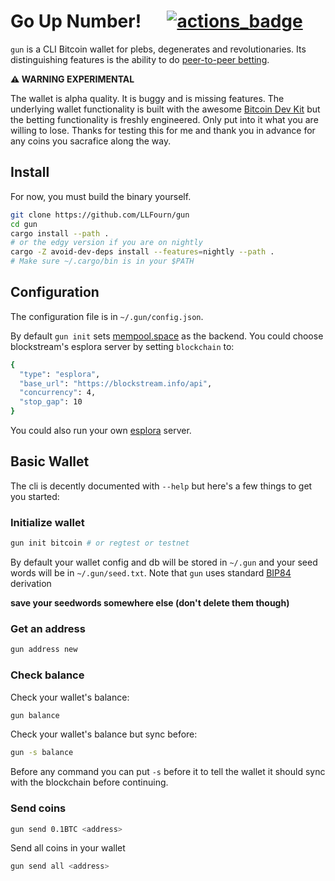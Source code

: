 # Go Up Number! &emsp; [![actions_badge]][actions_url]

[actions_badge]: https://github.com/llfourn/gun/workflows/Tests/badge.svg
[actions_url]: https://github.com/llfourn/gun/actions?query=workflow%3ATests


`gun` is a CLI Bitcoin wallet for plebs, degenerates and revolutionaries.
Its distinguishing features is the ability to do [peer-to-peer betting](./docs/bet.md).

**⚠ WARNING EXPERIMENTAL**

The wallet is alpha quality.
It is buggy and is missing features.
The underlying wallet functionality is built with the awesome [Bitcoin Dev Kit](bitcoindevkit.org) but the betting functionality is freshly engineered.
Only put into it what you are willing to lose.
Thanks for testing this for me and thank you in advance for any coins you sacrafice along the way.

## Install

For now, you must build the binary yourself.

``` sh
git clone https://github.com/LLFourn/gun
cd gun
cargo install --path .
# or the edgy version if you are on nightly
cargo -Z avoid-dev-deps install --features=nightly --path .
# Make sure ~/.cargo/bin is in your $PATH
```


## Configuration

The configuration file is in `~/.gun/config.json`.

By default `gun init` sets [mempool.space](https://mempool.space) as the backend.
You could choose blockstream's esplora server by setting `blockchain` to:

``` sh
{
  "type": "esplora",
  "base_url": "https://blockstream.info/api",
  "concurrency": 4,
  "stop_gap": 10
}
```

You could also run your own [esplora](https://github.com/Blockstream/esplora) server.

## Basic Wallet

The cli is decently documented with `--help` but here's a few things to get you started:

### Initialize wallet

``` sh
gun init bitcoin # or regtest or testnet
```

By default your wallet config and db will be stored in `~/.gun` and your seed words will be in `~/.gun/seed.txt`.
Note that `gun` uses standard [BIP84] derivation

**save your seedwords somewhere else (don't delete them though)**

### Get an address

``` sh
gun address new
```

### Check balance

Check your wallet's balance:

``` sh
gun balance
```

Check your wallet's balance but sync before:

``` sh
gun -s balance
```

Before any command you can put `-s` before it to tell the wallet it should sync with the blockchain before continuing.

### Send coins

``` sh
gun send 0.1BTC <address>
```

Send all coins in your wallet

``` sh
gun send all <address>
```

[BIP84]: https://github.com/bitcoin/bips/blob/master/bip-0084.mediawiki
